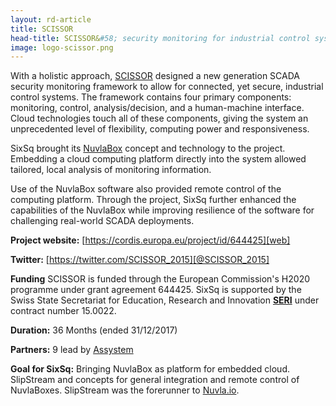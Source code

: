 ```yaml
---
layout: rd-article
title: SCISSOR  
head-title: SCISSOR&#58; security monitoring for industrial control systems
image: logo-scissor.png
---
```


With a holistic approach, [SCISSOR][web] designed a new generation
SCADA security monitoring framework to allow for connected, yet
secure, industrial control systems.  The framework contains four
primary components: monitoring, control, analysis/decision, and a
human-machine interface.  Cloud technologies touch all of these
components, giving the system an unprecedented level of flexibility,
computing power and responsiveness.

SixSq brought its [NuvlaBox](https://sixsq.com/products-and-services/nuvlabox/overview) concept and technology to the project.  Embedding a cloud computing platform directly into the system allowed tailored, local analysis of monitoring information.

Use of the NuvlaBox software also provided remote control of the computing platform.  Through the project, SixSq further enhanced the capabilities of the NuvlaBox while improving resilience of the software for challenging real-world SCADA deployments.

**Project website:** [https://cordis.europa.eu/project/id/644425][web]

**Twitter:** [https://twitter.com/SCISSOR_2015][@SCISSOR_2015]

**Funding** SCISSOR is funded through the European Commission's H2020
  programme under grant agreement 644425. SixSq is supported by the Swiss State Secretariat for Education, Research and Innovation **[SERI][seri]** under contract number 15.0022.

**Duration:** 36 Months (ended 31/12/2017) 

**Partners:** 9 lead by [Assystem][assystem] 

**Goal for SixSq:** Bringing NuvlaBox as platform for embedded cloud.
  SlipStream and concepts for general integration and remote control
  of NuvlaBoxes. SlipStream was the forerunner to [Nuvla.io](https://nuvla.io/).

[web]: https://cordis.europa.eu/project/id/644425
[assystem]: https://www.assystem.com/en/home.html
[seri]: https://www.sbfi.admin.ch/sbfi/en/home.html
[@SCISSOR_2015]: https://twitter.com/SCISSOR_2015